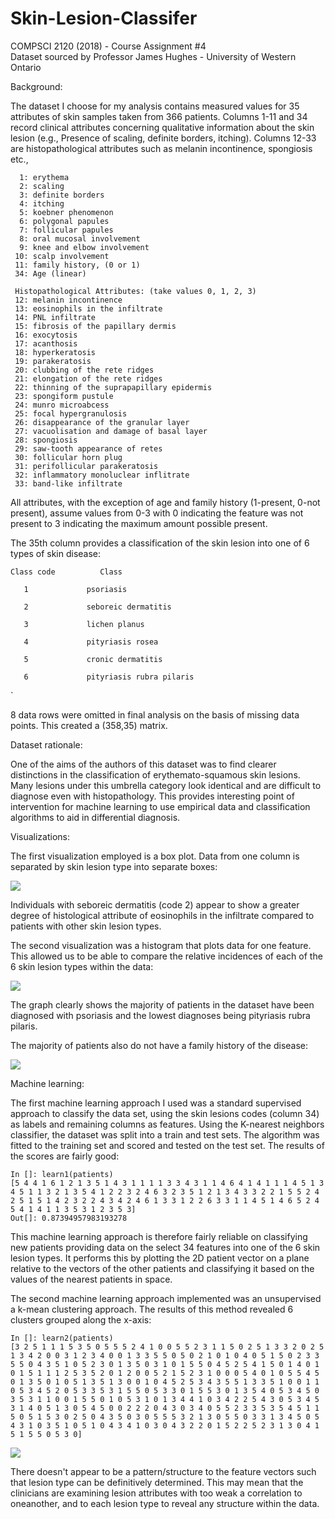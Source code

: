 # Skin-Lesion-Classifer
COMPSCI 2120 (2018) - Course Assignment #4  
Dataset sourced by Professor James Hughes - University of Western Ontario



Background:


The dataset I choose for my analysis contains measured values for 35 attributes of skin samples taken from 366 patients. Columns 1-11 and 34 record clinical attributes concerning qualitative information about the skin lesion (e.g., Presence of scaling, definite borders, itching). Columns 12-33 are histopathological attributes such as melanin incontinence, spongiosis etc.,




      1: erythema
      2: scaling
      3: definite borders
      4: itching
      5: koebner phenomenon
      6: polygonal papules
      7: follicular papules
      8: oral mucosal involvement
      9: knee and elbow involvement
     10: scalp involvement
     11: family history, (0 or 1)
     34: Age (linear)

     Histopathological Attributes: (take values 0, 1, 2, 3)
     12: melanin incontinence
     13: eosinophils in the infiltrate
     14: PNL infiltrate
     15: fibrosis of the papillary dermis
     16: exocytosis
     17: acanthosis
     18: hyperkeratosis
     19: parakeratosis
     20: clubbing of the rete ridges
     21: elongation of the rete ridges
     22: thinning of the suprapapillary epidermis
     23: spongiform pustule
     24: munro microabcess
     25: focal hypergranulosis
     26: disappearance of the granular layer
     27: vacuolisation and damage of basal layer
     28: spongiosis
     29: saw-tooth appearance of retes
     30: follicular horn plug
     31: perifollicular parakeratosis
     32: inflammatory monoluclear inflitrate
     33: band-like infiltrate

All attributes, with the exception of age and family history (1-present, 0-not present), assume values from 0-3 with 0 indicating the feature was not present to 3 indicating the maximum amount possible present. 

The 35th column provides a classification of the skin lesion into one of 6 types of skin disease:


`
Class code          Class  
`  

       1             psoriasis  
       
       2             seboreic dermatitis  
       
       3             lichen planus  
       
       4             pityriasis rosea  
       
       5             cronic dermatitis  
       
       6             pityriasis rubra pilaris
`

8 data rows were omitted in final analysis on the basis of missing data points. This created a (358,35) matrix.

Dataset rationale:

One of the aims of the authors of this dataset was to find clearer distinctions in the classification of 
erythemato-squamous skin lesions. Many lesions under this umbrella category look identical and are difficult to diagnose even with histopathology. This provides interesting point of intervention for machine learning to use empirical data and classification algorithms to aid in differential diagnosis. 


Visualizations:

The first visualization employed is a box plot. Data from one column is separated 
by skin lesion type into separate boxes:

![](Plots/Figure_1.png)

Individuals with seboreic dermatitis (code 2) appear to show a greater degree of histological attribute of 
eosinophils in the infiltrate compared to patients with other skin lesion types.

The second visualization was a histogram that plots data for one feature. This allowed us to be able to compare the relative incidences of each of the 6 skin lesion types within the data:

![](Plots/Figure_2.png)

The graph clearly shows the majority of patients in the dataset have been diagnosed with psoriasis and the lowest diagnoses being pityriasis rubra pilaris.

The majority of patients also do not have a family history of the disease: 

![](Plots/Figure_3.png)

Machine learning:

The first machine learning approach I used was a standard supervised approach to classify the data set,
using the skin lesions codes (column 34) as labels and remaining columns as features. Using the K-nearest neighbors classifier, the dataset was split into a train and test sets. The algorithm was fitted to the training set and scored and tested on the test set. The results of the scores are fairly good:

`
In []: learn1(patients)  
`  
`
[5 4 4 1 6 1 2 1 3 5 1 4 3 1 1 1 1 3 3 4 3 1 1 4 6 4 1 4 1 1 1 4 5 1 3 4 5
 1 1 3 2 1 3 5 4 1 2 2 3 2 4 6 3 2 3 5 1 2 1 3 4 3 3 2 2 1 5 5 2 4 2 5 1 5
 1 4 2 3 2 2 4 3 4 2 4 6 1 3 3 1 2 2 6 3 3 1 1 4 5 1 4 6 5 2 4 5 4 1 4 1 1
 3 5 3 1 2 3 5 3]  
 `  
 `
Out[]: 0.87394957983193278
`

This machine learning approach is therefore fairly reliable on classifying new patients providing data on the select 34 features into one of the 6 skin lesion types. It performs this by plotting the 2D patient vector on a plane relative to the vectors of the other patients and classifying it based on the values of the nearest patients in space.

The second machine learning approach implemented was an unsupervised a k-mean clustering approach.
The results of this method revealed 6 clusters grouped along the x-axis:

`
In []: learn2(patients)  
`  
`
[3 2 5 1 1 1 5 3 5 0 5 5 5 2 4 1 0 0 5 5 2 3 1 1 5 0 2 5 1 3 3 2 0 2 5 1 3
 4 2 0 0 3 1 2 3 4 0 0 1 3 3 5 5 0 5 0 2 1 0 1 0 4 0 5 1 5 0 2 3 3 5 5 0 4
 3 5 1 0 5 2 3 0 1 3 5 0 3 1 0 1 5 5 0 4 5 2 5 4 1 5 0 1 4 0 1 0 1 5 1 1 1
 2 5 3 5 2 0 1 2 0 0 5 2 1 5 2 3 1 0 0 0 5 4 0 1 0 5 5 4 5 0 1 3 5 0 1 0 5
 1 3 5 1 3 0 0 1 0 4 5 2 5 3 4 3 5 5 1 3 3 5 1 0 0 1 1 0 5 3 4 5 2 0 5 3 3
 5 3 1 5 5 0 5 3 3 0 1 5 5 3 0 1 3 5 4 0 5 3 4 5 0 3 5 3 1 1 0 0 1 5 5 0 1
 0 5 3 1 0 1 3 4 4 1 0 3 4 2 2 5 4 3 0 5 3 4 5 3 1 4 0 5 1 3 0 5 4 5 0 0 2
 2 2 0 4 3 0 3 4 0 5 5 2 3 3 5 3 5 4 5 1 1 5 0 5 1 5 3 0 2 5 0 4 3 5 0 3 0
 5 5 5 3 2 1 3 0 5 5 0 3 3 1 3 4 5 0 5 4 3 1 0 3 5 1 0 5 1 0 4 3 4 1 0 3 0
 4 3 2 2 0 1 5 2 2 5 2 3 1 3 0 4 1 5 1 5 5 0 5 3 0]
`

![](Plots/Figure_4.png)

There doesn't appear to be a pattern/structure to the feature vectors such that lesion type can be definitively determined. This may mean that the clinicians are examining lesion attributes with too weak a correlation to oneanother, and to each lesion type to reveal any structure within the data. 


